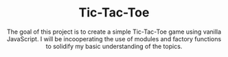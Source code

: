 <h1 align="center">Tic-Tac-Toe</h1>

<p align="center">The goal of this project is to create a simple Tic-Tac-Toe game using vanilla JavaScript. I will be incooperating the use of modules and factory functions to solidify my basic understanding of the topics. </p>
